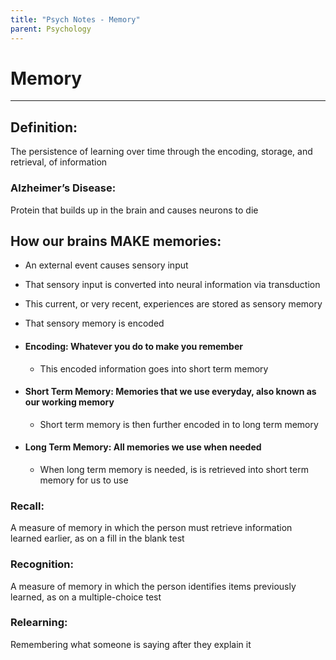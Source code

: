 ```yaml
---
title: "Psych Notes - Memory"
parent: Psychology
---
```

# Memory

___
## Definition:
The persistence of learning over time through the encoding, storage, and retrieval, of information

### Alzheimer’s Disease:
Protein that builds up in the brain and causes neurons to die

## How our brains MAKE memories:

- An external event causes sensory input
    
- That sensory input is converted into neural information via transduction
    
- This current, or very recent, experiences are stored as sensory memory
    
- That sensory memory is encoded
    
- #### Encoding: Whatever you do to make you remember
	
	- This encoded information goes into short term memory
    
- #### Short Term Memory: Memories that we use everyday, also known as our working memory
    
	- Short term memory is then further encoded in to long term memory
    
- #### Long Term Memory: All memories we use when needed
    
	- When long term memory is needed, is is retrieved into short term memory for us to use
  

### Recall:
A measure of memory in which the person must retrieve information learned earlier, as on a fill in the blank test
### Recognition:
A measure of memory in which the person identifies items previously learned, as on a multiple-choice test
### Relearning:
Remembering what someone is saying after they explain it
